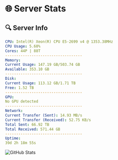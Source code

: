 # 🌐 Server Stats
## 🔍 Server Info
```yaml
CPU: Intel(R) Xeon(R) CPU E5-2699 v4 @ 1353.38MHz
CPU Usage: 5.60%
Cores: 44P | 88T
-----------------------------------
Memory:
Current Usage: 147.19 GB/503.74 GB
Available: 353.10 GB
-----------------------------------
Disk:
Current Usage: 113.12 GB/1.71 TB
Free: 1.52 TB
-----------------------------------
GPU:
No GPU detected
-----------------------------------
Network:
Current Transfer (Sent): 14.93 MB/s
Current Transfer (Received): 52.75 KB/s
Total Sent: 66.92 TB
Total Received: 571.44 GB
-----------------------------------
Uptime:
39d 2h 18m 55s
```
![GitHub Stats](https://img.shields.io/badge/Updated-2025-04-15_23:41:44-blue)